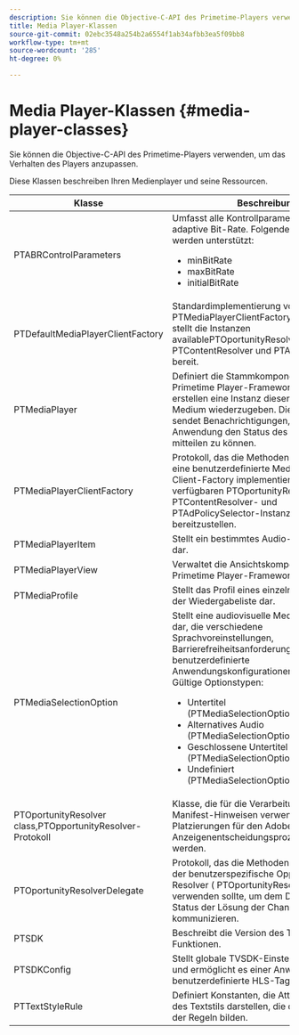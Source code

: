 ```yaml
---
description: Sie können die Objective-C-API des Primetime-Players verwenden, um das Verhalten des Players anzupassen.
title: Media Player-Klassen
source-git-commit: 02ebc3548a254b2a6554f1ab34afbb3ea5f09bb8
workflow-type: tm+mt
source-wordcount: '285'
ht-degree: 0%

---
```


# Media Player-Klassen {#media-player-classes}

Sie können die Objective-C-API des Primetime-Players verwenden, um das Verhalten des Players anzupassen.

Diese Klassen beschreiben Ihren Medienplayer und seine Ressourcen.

| Klasse | Beschreibung |
|---|---|
| PTABRControlParameters | Umfasst alle Kontrollparameter für die adaptive Bit-Rate. Folgende Parameter werden unterstützt:<ul><li>minBitRate</li><li>maxBitRate</li><li>initialBitRate</li></ul> |
| PTDefaultMediaPlayerClientFactory | Standardimplementierung von PTMediaPlayerClientFactory im TVSDK. Es stellt die Instanzen availablePTOportunityResolver, PTContentResolver und PTAdPolicySelector bereit. |
| PTMediaPlayer | Definiert die Stammkomponente für das Primetime Player-Framework. Anwendungen erstellen eine Instanz dieser Klasse, um ein Medium wiederzugeben. Diese Komponente sendet Benachrichtigungen, um Ihrer Anwendung den Status des Players jederzeit mitteilen zu können. |
| PTMediaPlayerClientFactory | Protokoll, das die Methoden beschreibt, die eine benutzerdefinierte Medienplayer-Client-Factory implementieren sollte, um die verfügbaren PTOportunityResolver-, PTContentResolver- und PTAdPolicySelector-Instanzen bereitzustellen. |
| PTMediaPlayerItem | Stellt ein bestimmtes Audio-Video-Medium dar. |
| PTMediaPlayerView | Verwaltet die Ansichtskomponente des Primetime Player-Frameworks. |
| PTMediaProfile | Stellt das Profil eines einzelnen Streams in der Wiedergabeliste dar. |
| PTMediaSelectionOption | Stellt eine audiovisuelle Medienressource dar, die verschiedene Sprachvoreinstellungen, Barrierefreiheitsanforderungen oder benutzerdefinierte Anwendungskonfigurationen unterstützt. Gültige Optionstypen:<ul><li>Untertitel (PTMediaSelectionOptionTypeSubtitle)</li><li>Alternatives Audio (PTMediaSelectionOptionTypeAudio)</li><li>Geschlossene Untertitel (PTMediaSelectionOptionTypeCC)</li><li>Undefiniert (PTMediaSelectionOptionTypeUndefined)</li></ul> |
| PTOportunityResolver class,PTOpportunityResolver-Protokoll | Klasse, die für die Verarbeitung von In-Manifest-Hinweisen verwendet wird, die als Platzierungen für den Adobe Primetime-Anzeigenentscheidungsprozess verwendet werden. |
| PTOportunityResolverDelegate | Protokoll, das die Methoden beschreibt, die der benutzerspezifische Opportunity-Resolver ( PTOportunityResolver ) verwenden sollte, um dem Delegaten den Status der Lösung der Chance zu kommunizieren. |
| PTSDK | Beschreibt die Version des TVSDK und seine Funktionen. |
| PTSDKConfig | Stellt globale TVSDK-Einstellungen bereit und ermöglicht es einer Anwendung, benutzerdefinierte HLS-Tags zu abonnieren. |
| PTTextStyleRule | Definiert Konstanten, die Attributschlüssel des Textstils darstellen, die das Wörterbuch der Regeln bilden. |
